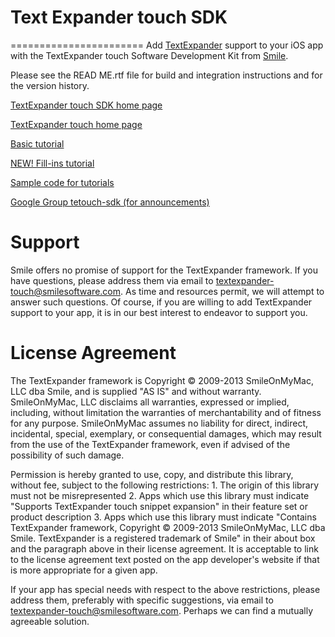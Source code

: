 # Text Expander touch SDK
=======================
Add [TextExpander](http://smilesoftware.com/TextExpander) support to your iOS app with the TextExpander touch Software Development Kit from [Smile](http://smilesoftware.com/).

Please see the READ ME.rtf file for build and integration instructions and for the version history.

[TextExpander touch SDK home page](http://smilesoftware.com/sdk)

[TextExpander touch home page](http://smilesoftware.com/TextExpander/touch/index.html)

[Basic tutorial](http://smile.clarify-it.com/d/lkwwdw)

[NEW! Fill-ins tutorial](http://smile.clarify-it.com/d/ehf7a4)

[Sample code for tutorials](https://github.com/cantoni/TextExpanderSDKExample/)

[Google Group tetouch-sdk (for announcements)](http://groups.google.com/group/tetouch-sdk)

# Support
Smile offers no promise of support for the TextExpander framework. If you have questions, please address them via email to [textexpander-touch@smilesoftware.com](mailto:textexpander-touch@smilesoftware.com). As time and resources permit, we will attempt to answer such questions. Of course, if you are willing to add TextExpander support to your app, it is in our best interest to endeavor to support you.

# License Agreement
The TextExpander framework is Copyright © 2009-2013 SmileOnMyMac, LLC dba Smile, and is supplied "AS IS" and without warranty. SmileOnMyMac, LLC disclaims all warranties, expressed or implied, including, without limitation the warranties of merchantability and of fitness for any purpose. SmileOnMyMac assumes no liability for direct, indirect, incidental, special, exemplary, or consequential damages, which may result from the use of the TextExpander framework, even if advised of the possibility of such damage.

Permission is hereby granted to use, copy, and distribute this library, without fee, subject to the following restrictions:
	1.	The origin of this library must not be misrepresented
	2.	Apps which use this library must indicate "Supports TextExpander touch snippet expansion" in their feature set or product description
	3.	Apps which use this library must indicate "Contains TextExpander framework, Copyright © 2009-2013 SmileOnMyMac, LLC dba Smile. TextExpander is a registered trademark of Smile" in their about box and the paragraph above in their license agreement. It is acceptable to link to the license agreement text posted on the app developer's website if that is more appropriate for a given app.

If your app has special needs with respect to the above restrictions, please address them, preferably with specific suggestions, via email to [textexpander-touch@smilesoftware.com](mailto:textexpander-touch@smilesoftware.com). Perhaps we can find a mutually agreeable solution.
